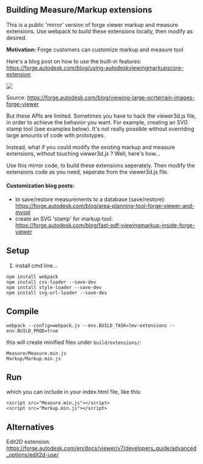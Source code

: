 ## Building Measure/Markup extensions

This is a public 'mirror' version of forge viewer markup and measure extensions.  Use webpack to build these extensions locally, then modify as desired.

**Motivation:**
Forge customers can customize markup and measure tool

Here's a blog post on how to use the built-in features: https://forge.autodesk.com/blog/using-autodeskviewingmarkupscore-extension

![](https://flint-prodcms-forge.s3.amazonaws.com/prod/s3fs-public/2018-07/prev.gif)

Source: https://forge.autodesk.com/blog/viewing-large-ocrterrain-images-forge-viewer

But these APIs are limited.  Sometimes you have to hack the viewer3d.js file, in order to achieve the behavior you want.  For example, creating an SVG stamp tool (see examples below).  It's not really possible without overriding large amounts of code with prototypes.

Instead, what if you could modify the existing markup and measure extensions, without touching viewer3d.js ?  Well, here's how...

Use this mirror code, to build these extensions seperately.  Then modify the extensions code as you need, seperate from the viewer3d.js file.



#### Customization blog posts:

- to save/restore measurements to a database (save/restore): https://forge.autodesk.com/blog/area-planning-tool-forge-viewer-and-mysql
- create an SVG 'stamp' for markup tool: https://forge.autodesk.com/blog/fast-pdf-viewingmarkup-inside-forge-viewer

## Setup

1. install cmd line...

``` 
npm install webpack
npm install css-loader --save-dev
npm install style-loader --save-dev
npm install svg-url-loader --save-dev
```


## Compile
`webpack --config=webpack.js --env.BUILD_TASK=lmv-extensions --env.BUILD_PROD=true`

this will create minified files under `build/extensions/`:

```
Measure/Measure.min.js
Markup/Markup.min.js
```

## Run
which you can include in your index.html file, like this:

```
<script src="Measure.min.js"></script>
<script src="Markup.min.js"></script>
```

## Alternatives

Edit2D extension: https://forge.autodesk.com/en/docs/viewer/v7/developers_guide/advanced_options/edit2d-use/

